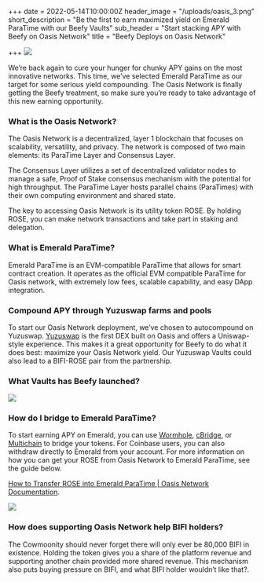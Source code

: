 +++
date = 2022-05-14T10:00:00Z
header_image = "/uploads/oasis_3.png"
short_description = "Be the first to earn maximized yield on Emerald ParaTime with our Beefy Vaults"
sub_header = "Start stacking APY with Beefy on Oasis Network"
title = "Beefy Deploys on Oasis Network"

+++
![](/uploads/oasis_3.png)

We’re back again to cure your hunger for chunky APY gains on the most innovative networks. This time, we’ve selected Emerald ParaTime as our target for some serious yield compounding. The Oasis Network is finally getting the Beefy treatment, so make sure you’re ready to take advantage of this new earning opportunity.

### What is the Oasis Network?

The Oasis Network is a decentralized, layer 1 blockchain that focuses on scalability, versatility, and privacy. The network is composed of two main elements: its ParaTime Layer and Consensus Layer.

The Consensus Layer utilizes a set of decentralized validator nodes to manage a safe, Proof of Stake consensus mechanism with the potential for high throughput. The ParaTime Layer hosts parallel chains (ParaTimes) with their own computing environment and shared state.

The key to accessing Oasis Network is its utility token ROSE. By holding ROSE, you can make network transactions and take part in staking and delegation.

### What is Emerald ParaTime?

Emerald ParaTime is an EVM-compatible ParaTime that allows for smart contract creation. It operates as the official EVM compatible ParaTime for Oasis network, with extremely low fees, scalable capability, and easy DApp integration.

### Compound APY through Yuzuswap farms and pools

To start our Oasis Network deployment, we’ve chosen to autocompound on Yuzuswap. [Yuzuswap](https://app.yuzu-swap.com/#/) is the first DEX built on Oasis and offers a Uniswap-style experience. This makes it a great opportunity for Beefy to do what it does best: maximize your Oasis Network yield. Our Yuzuswap Vaults could also lead to a BIFI-ROSE pair from the partnership.

### What Vaults has Beefy launched?

![](/uploads/yuzu.png)

### How do I bridge to Emerald ParaTime?

To start earning APY on Emerald, you can use [Wormhole](https://wormholenetwork.com/), [cBridge](https://cbridge.celer.network/), or [Multichain](https://multichain.xyz/) to bridge your tokens. For Coinbase users, you can also withdraw directly to Emerald from your account. For more information on how you can get your ROSE from Oasis Network to Emerald ParaTime, see the guide below.

[How to Transfer ROSE into Emerald ParaTime | Oasis Network Documentation](https://docs.oasis.dev/general/manage-tokens/how-to-transfer-rose-into-emerald-paratime/#:\~:text=Under%20Emerald%20click%20on%20the,review%20and%20confirm%20the%20transaction).

![](/uploads/bridge.png)

### How does supporting Oasis Network help BIFI holders?

The Cowmoonity should never forget there will only ever be 80,000 BIFI in existence. Holding the token gives you a share of the platform revenue and supporting another chain provided more shared revenue. This mechanism also puts buying pressure on BIFI, and what BIFI holder wouldn’t like that?.